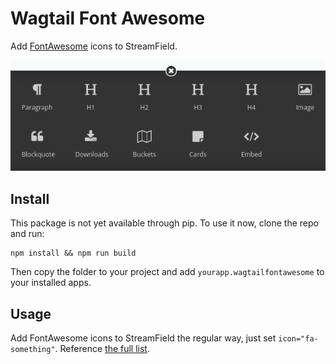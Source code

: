Wagtail Font Awesome
====================
Add [FontAwesome](https://github.com/FortAwesome/Font-Awesome) icons to StreamField.

![Screenshot](screenshot.png)

Install
-------
This package is not yet available through pip. To use it now, clone the repo and run:

    npm install && npm run build

Then copy the folder to your project and add `yourapp.wagtailfontawesome` to your installed apps.

Usage
-----
Add FontAwesome icons to StreamField the regular way, just set `icon="fa-something"`. Reference [the full list](http://fontawesome.io/icons/).
